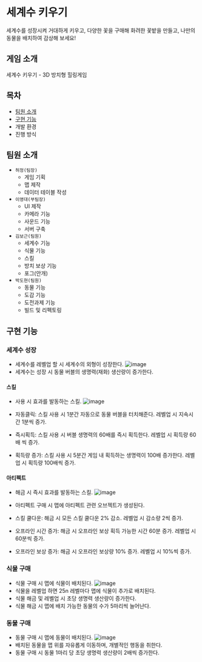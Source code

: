 # 세계수 키우기
세계수를 성장시켜 거대하게 키우고,
다양한 꽃을 구매해 화려한 꽃밭을 만들고,
나만의 동물을 배치하여 감상해 보세요!
## 게임 소개
세계수 키우기 - 3D 방치형 힐링게임
## 목차
- [팀원 소개](팀원-소개)
- [구현 기능](구현-기능)
- 개발 환경
- 진행 방식
## 팀원 소개
- `허정(팀장)`
  - 게임 기획
  - 맵 제작
  - 데이터 테이블 작성
- `이영대(부팀장)`
  - UI 제작
  - 카메라 기능
  - 사운드 기능
  - 서버 구축
- `김보근(팀원)`
  - 세계수 기능
  - 식물 기능
  - 스킬
  - 방치 보상 기능
  - 포그(안개)
- `박도현(팀원)`
  - 동물 기능
  - 도감 기능
  - 도전과제 기능
  - 빌드 및 리펙토링
## 구현 기능
### 세계수 성장
- 세계수를 레벨업 할 시 세계수의 외형이 성장한다.
![image](https://github.com/user-attachments/assets/2e2b62d3-69b5-4a23-a94a-78b055bac433)
- 세계수는 성장 시 동물 버블의 생명력(재화) 생산량이 증가한다.

#### 스킬
- 사용 시 효과를 발동하는 스킬.
![image](https://github.com/user-attachments/assets/f4603b9e-2b28-4a39-bf0c-e11a0fd78d51)

- 자동클릭: 스킬 사용 시 1분간 자동으로 동물 버블을 터치해준다. 레벨업 시 지속시간 1분씩 증가.
- 즉시획득: 스킬 사용 시 버블 생명력의 60배를 즉시 획득한다. 레벨업 시 획득량 60배 씩 증가.
- 획득량 증가: 스킬 사용 시 5분간 게임 내 획득하는 생명력이 100배 증가한다. 레벨업 시 획득량 100배씩 증가.

#### 아티펙트
- 해금 시 즉시 효과를 발동하는 스킬.
![image](https://github.com/user-attachments/assets/0421d2d7-0337-496f-8e2d-acffd7974802)
- 아티펙트 구매 시 맵에 아티펙트 관련 오브젝트가 생성된다.

- 스킬 쿨다운: 해금 시 모든 스킬 쿨다운 2% 감소. 레벨업 시 감소량 2씩 증가.
- 오프라인 시간 증가: 해금 시 오프라인 보상 획득 가능한 시간 60분 증가. 레벨업 시 60분씩 증가.
- 오프라인 보상 증가: 해금 시 오프라인 보상량 10% 증가. 레벨업 시 10%씩 증가.

### 식물 구매
- 식물 구매 시 맵에 식물이 배치된다.
![image](https://github.com/user-attachments/assets/19d7e5be-7bb3-4783-be54-912d0f5cd6d2)
- 식물을 레벨업 하면 25n 레벨마다 맵에 식물이 추가로 배치된다.
- 식물 해금 및 레벨업 시 초당 생명력 생산량이 증가한다.
- 식물 해금 시 맵에 배치 가능한 동물의 수가 5마리씩 늘어난다.

### 동물 구매
- 동물 구매 시 맵에 동물이 배치된다.
![image](https://github.com/user-attachments/assets/8cf0807a-6e99-4c5b-ac21-db018a79cef7)
- 배치된 동물을 맵 위를 자유롭게 이동하며, 개별적인 행동을 취한다.
- 동물 구매 시 동물 1마리 당 초당 생명력 생산량이 2배씩 증가한다.
